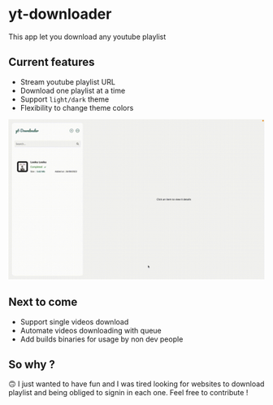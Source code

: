 # yt-downloader

This app let you download any youtube playlist

## Current features

- Stream youtube playlist URL
- Download one playlist at a time
- Support `light/dark` theme
- Flexibility to change theme colors


![Demo yt-downloader](/assets/short.gif?raw=true 'demo-yt-downloader')

## Next to come

- Support single videos download
- Automate videos downloading with queue
- Add builds binaries for usage by non dev people

## So why ?

🙃 I just wanted to have fun and I was tired looking for websites to download playlist and being obliged to signin in each one. Feel free to contribute !
